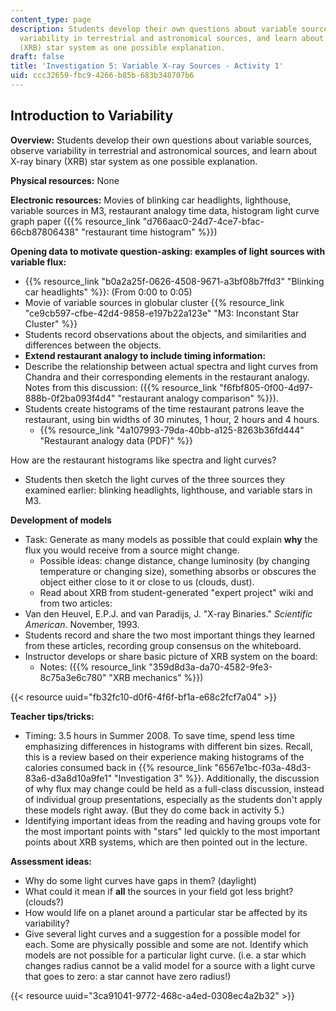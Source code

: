 ```yaml
---
content_type: page
description: Students develop their own questions about variable sources, observe
  variability in terrestrial and astronomical sources, and learn about X-ray binary
  (XRB) star system as one possible explanation.
draft: false
title: 'Investigation 5: Variable X-ray Sources - Activity 1'
uid: ccc32659-fbc9-4266-b85b-683b348707b6
---
```

## **Introduction to Variability**

**Overview:** Students develop their own questions about variable sources, observe variability in terrestrial and astronomical sources, and learn about X-ray binary (XRB) star system as one possible explanation.

**Physical resources:** None

**Electronic resources:** Movies of blinking car headlights, lighthouse, variable sources in M3, restaurant analogy time data, histogram light curve graph paper ({{% resource_link "d766aac0-24d7-4ce7-bfac-66cb87806438" "restaurant time histogram" %}})

**Opening data to motivate question-asking: examples of light sources with variable flux:**

- {{% resource_link "b0a2a25f-0626-4508-9671-a3bf08b7ffd3" "Blinking car headlights" %}}: (From 0:00 to 0:05)
- Movie of variable sources in globular cluster {{% resource_link "ce9cb597-cfbe-42d4-9858-e197b22a123e" "M3: Inconstant Star Cluster" %}}
- Students record observations about the objects, and similarities and differences between the objects.
- **Extend restaurant analogy to include timing information:**
- Describe the relationship between actual spectra and light curves from Chandra and their corresponding elements in the restaurant analogy. Notes from this discussion: ({{% resource_link "f6fbf805-0f00-4d97-888b-0f2ba093f4d4" "restaurant analogy comparison" %}}).
- Students create histograms of the time restaurant patrons leave the restaurant, using bin widths of 30 minutes, 1 hour, 2 hours and 4 hours.
    - {{% resource_link "4a107993-79da-40bb-a125-8263b36fd444" "Restaurant analogy data (PDF)" %}}

How are the restaurant histograms like spectra and light curves?

- Students then sketch the light curves of the three sources they examined earlier: blinking headlights, lighthouse, and variable stars in M3.

**Development of models**

- Task: Generate as many models as possible that could explain **why** the flux you would receive from a source might change.
    - Possible ideas: change distance, change luminosity (by changing temperature or changing size), something absorbs or obscures the object either close to it or close to us (clouds, dust).
    - Read about XRB from student-generated "expert project" wiki and from two articles:
- Van den Heuvel, E.P.J. and van Paradijs, J. "X-ray Binaries." *Scientific American*. November, 1993.
- Students record and share the two most important things they learned from these articles, recording group consensus on the whiteboard.
- Instructor develops or share basic picture of XRB system on the board:
    - Notes: ({{% resource_link "359d8d3a-da70-4582-9fe3-8c75a3e6c780" "XRB mechanics" %}})

{{< resource uuid="fb32fc10-d0f6-4f6f-bf1a-e68c2fcf7a04" >}}

**Teacher tips/tricks:**

- Timing: 3.5 hours in Summer 2008. To save time, spend less time emphasizing differences in histograms with different bin sizes. Recall, this is a review based on their experience making histograms of the calories consumed back in {{% resource_link "6567e1bc-f03a-48d3-83a6-d3a8d10a9fe1" "Investigation 3" %}}. Additionally, the discussion of why flux may change could be held as a full-class discussion, instead of individual group presentations, especially as the students don't apply these models right away. (But they do come back in activity 5.)
- Identifying important ideas from the reading and having groups vote for the most important points with "stars" led quickly to the most important points about XRB systems, which are then pointed out in the lecture.

**Assessment ideas:**

- Why do some light curves have gaps in them? (daylight)
- What could it mean if **all** the sources in your field got less bright? (clouds?)
- How would life on a planet around a particular star be affected by its variability?
- Give several light curves and a suggestion for a possible model for each. Some are physically possible and some are not. Identify which models are not possible for a particular light curve. (i.e. a star which changes radius cannot be a valid model for a source with a light curve that goes to zero: a star cannot have zero radius!)

{{< resource uuid="3ca91041-9772-468c-a4ed-0308ec4a2b32" >}}